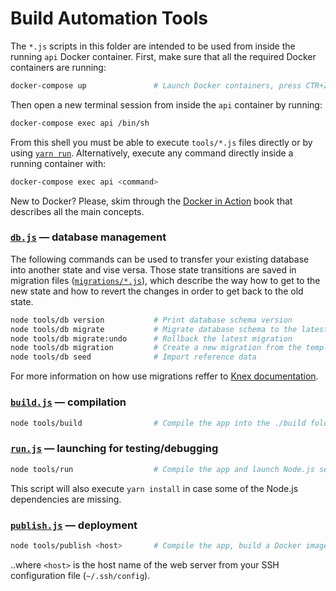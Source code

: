 # Build Automation Tools

The `*.js` scripts in this folder are intended to be used from inside the running `api` Docker
container. First, make sure that all the required Docker containers are running:

```bash
docker-compose up               # Launch Docker containers, press CTR+Z (transfer to background)
```

Then open a new terminal session from inside the `api` container by running:

```bash
docker-compose exec api /bin/sh
```

From this shell you must be able to execute `tools/*.js` files directly or by using
[`yarn run`][yarnrun]. Alternatively, execute any command directly inside a running container with:

```bash
docker-compose exec api <command>
```

New to Docker? Please, skim through the [Docker in Action](http://amzn.to/2hmUrNP) book that
describes all the main concepts.


### [`db.js`](./db.js) — database management

The following commands can be used to transfer your existing database into another state and vise
versa. Those state transitions are saved in migration files ([`migrations/*.js`](../migrations)),
which describe the way how to get to the new state and how to revert the changes in order to get
back to the old state.

```bash
node tools/db version           # Print database schema version
node tools/db migrate           # Migrate database schema to the latest version
node tools/db migrate:undo      # Rollback the latest migration
node tools/db migration         # Create a new migration from the template
node tools/db seed              # Import reference data
```

For more information on how use migrations reffer to [Knex documentation][knex].


### [`build.js`](./build.js) — compilation

```bash
node tools/build                # Compile the app into the ./build folder
```


### [`run.js`](./run.js) — launching for testing/debugging

```bash
node tools/run                  # Compile the app and launch Node.js server with "live reload"
```

This script will also execute `yarn install` in case some of the Node.js dependencies are missing.


### [`publish.js`](./publish.js) — deployment

```bash
node tools/publish <host>       # Compile the app, build a Docker image and deploy it
```

..where `<host>` is the host name of the web server from your SSH configuration file
(`~/.ssh/config`).


[yarnrun]: https://yarnpkg.com/en/docs/cli/run
[knex]: http://knexjs.org/
